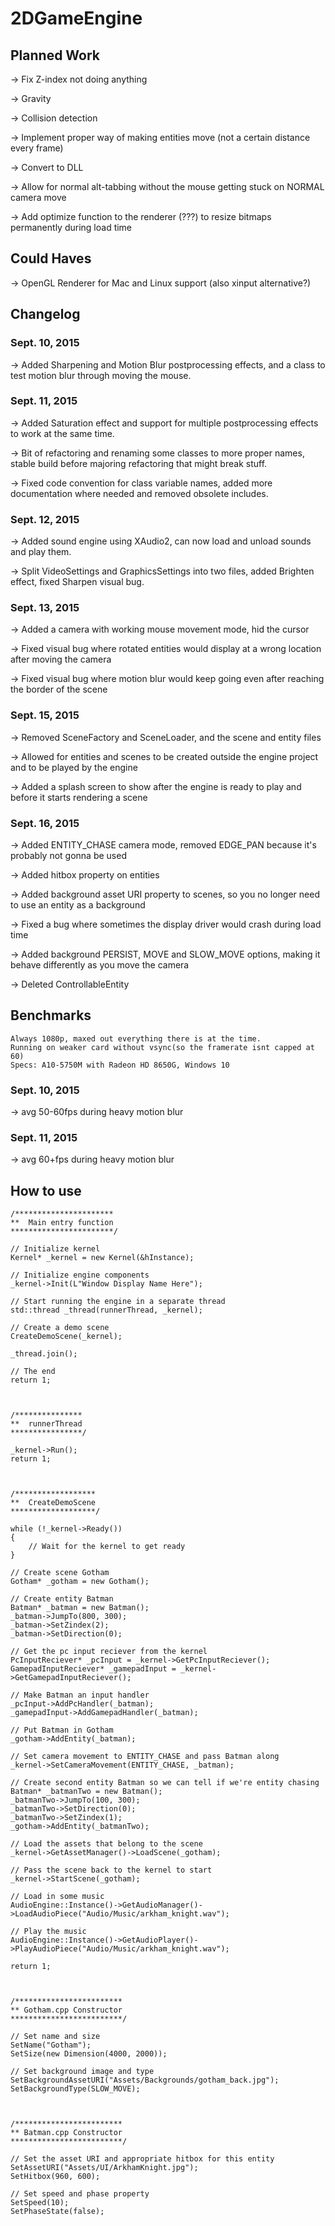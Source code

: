 # 2DGameEngine

## Planned Work

-> Fix Z-index not doing anything

-> Gravity

-> Collision detection

-> Implement proper way of making entities move (not a certain distance every frame)

-> Convert to DLL

-> Allow for normal alt-tabbing without the mouse getting stuck on NORMAL camera move

-> Add optimize function to the renderer (???) to resize bitmaps permanently during load time


## Could Haves

-> OpenGL Renderer for Mac and Linux support (also xinput alternative?)


## Changelog

### Sept. 10, 2015

-> Added Sharpening and Motion Blur postprocessing effects, and a class to test motion blur through moving the mouse.


### Sept. 11, 2015

-> Added Saturation effect and support for multiple postprocessing effects to work at the same time.

-> Bit of refactoring and renaming some classes to more proper names, stable build before majoring refactoring that might break stuff.

-> Fixed code convention for class variable names, added more documentation where needed and removed obsolete includes.


### Sept. 12, 2015

-> Added sound engine using XAudio2, can now load and unload sounds and play them.

-> Split VideoSettings and GraphicsSettings into two files, added Brighten effect, fixed Sharpen visual bug.


### Sept. 13, 2015

-> Added a camera with working mouse movement mode, hid the cursor

-> Fixed visual bug where rotated entities would display at a wrong location after moving the camera

-> Fixed visual bug where motion blur would keep going even after reaching the border of the scene


### Sept. 15, 2015

-> Removed SceneFactory and SceneLoader, and the scene and entity files

-> Allowed for entities and scenes to be created outside the engine project and to be played by the engine

-> Added a splash screen to show after the engine is ready to play and before it starts rendering a scene


### Sept. 16, 2015

-> Added ENTITY_CHASE camera mode, removed EDGE_PAN because it's probably not gonna be used

-> Added hitbox property on entities

-> Added background asset URI property to scenes, so you no longer need to use an entity as a background

-> Fixed a bug where sometimes the display driver would crash during load time

-> Added background PERSIST, MOVE and SLOW_MOVE options, making it behave differently as you move the camera

-> Deleted ControllableEntity


## Benchmarks

	Always 1080p, maxed out everything there is at the time.
	Running on weaker card without vsync(so the framerate isnt capped at 60)
	Specs: A10-5750M with Radeon HD 8650G, Windows 10

### Sept. 10, 2015

-> avg 50-60fps during heavy motion blur


### Sept. 11, 2015

-> avg 60+fps during heavy motion blur

## How to use

	/**********************
	**	Main entry function
	***********************/

	// Initialize kernel
	Kernel* _kernel = new Kernel(&hInstance);

	// Initialize engine components
	_kernel->Init(L"Window Display Name Here");

	// Start running the engine in a separate thread
	std::thread _thread(runnerThread, _kernel);

	// Create a demo scene
	CreateDemoScene(_kernel);

	_thread.join();

	// The end
	return 1;
	
	
	
	/***************
	**	runnerThread
	****************/
	
	_kernel->Run();
	return 1;
	
	
	
	/******************
	**	CreateDemoScene
	*******************/
	
	while (!_kernel->Ready())
	{
		// Wait for the kernel to get ready
	}

	// Create scene Gotham
	Gotham* _gotham = new Gotham();

	// Create entity Batman
	Batman* _batman = new Batman();
	_batman->JumpTo(800, 300);
	_batman->SetZindex(2);
	_batman->SetDirection(0);

	// Get the pc input reciever from the kernel
	PcInputReciever* _pcInput = _kernel->GetPcInputReciever();
	GamepadInputReciever* _gamepadInput = _kernel->GetGamepadInputReciever();

	// Make Batman an input handler
	_pcInput->AddPcHandler(_batman);
	_gamepadInput->AddGamepadHandler(_batman);

	// Put Batman in Gotham
	_gotham->AddEntity(_batman);

	// Set camera movement to ENTITY_CHASE and pass Batman along
	_kernel->SetCameraMovement(ENTITY_CHASE, _batman);

	// Create second entity Batman so we can tell if we're entity chasing
	Batman* _batmanTwo = new Batman();
	_batmanTwo->JumpTo(100, 300);
	_batmanTwo->SetDirection(0);
	_batmanTwo->SetZindex(1);
	_gotham->AddEntity(_batmanTwo);

	// Load the assets that belong to the scene
	_kernel->GetAssetManager()->LoadScene(_gotham);

	// Pass the scene back to the kernel to start
	_kernel->StartScene(_gotham);

	// Load in some music
	AudioEngine::Instance()->GetAudioManager()->LoadAudioPiece("Audio/Music/arkham_knight.wav");

	// Play the music
	AudioEngine::Instance()->GetAudioPlayer()->PlayAudioPiece("Audio/Music/arkham_knight.wav");
	
	return 1;
	
	
	
	/************************
	** Gotham.cpp Constructor
	*************************/
	
	// Set name and size
	SetName("Gotham");
	SetSize(new Dimension(4000, 2000));

	// Set background image and type
	SetBackgroundAssetURI("Assets/Backgrounds/gotham_back.jpg");
	SetBackgroundType(SLOW_MOVE);
	
	
	
	/************************
	** Batman.cpp Constructor
	*************************/
	
	// Set the asset URI and appropriate hitbox for this entity
	SetAssetURI("Assets/UI/ArkhamKnight.jpg");
	SetHitbox(960, 600);

	// Set speed and phase property
	SetSpeed(10);
	SetPhaseState(false);